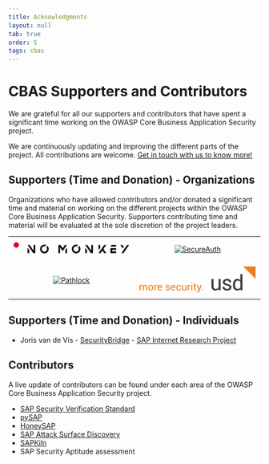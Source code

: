 ```yaml
---
title: Acknowledgments
layout: null
tab: true
order: 5
tags: cbas
---
```

# CBAS Supporters and Contributors

We are grateful for all our supporters and contributors that have spent a significant time working on the OWASP Core Business Application Security project.

We are continuously updating and improving the different parts of the project. All contributions are welcome. [Get in touch with us to know more!](mailto:cbas@advisory.no-monkey.com)

## Supporters (Time and Donation) - Organizations

Organizations who have allowed contributors and/or donated a significant time and material on working on the different projects within the OWASP Core Business Application Security. Supporters contributing time and material will be evaluated at the sole discretion of the project leaders.


<table style="width: 100%; border-collapse: collapse; border: none;">
  <tr>
    <td style="width: 50%; text-align: center; vertical-align: middle; padding: 10px;">
      <a href="https://www.no-monkey.com">
        <img src="assets/images/NO_MONKEY.png" style="max-width: 100%; height: auto;" alt="NO MONKEY">
      </a>
    </td>
    <td style="width: 50%; text-align: center; vertical-align: middle; padding: 10px;">
      <a href="https://www.secureauth.com/labs/">
        <img src="assets/images/secureauth.png" style="max-width: 100%; height: auto;" alt="SecureAuth">
      </a>
    </td>
  </tr>
  <tr>
    <td style="text-align: center; vertical-align: middle; padding: 10px;">
      <a href="https://pathlock.com/">
        <img src="assets/images/Pathlock_Logo.png" style="max-width: 100%; height: auto;" alt="Pathlock">
      </a>
    </td>
    <td style="text-align: center; vertical-align: middle; padding: 10px;">
      <a href="https://www.usd.de">
        <img src="assets/images/usd_Logo.png" style="max-width: 100%; height: auto;" alt="usd AG">
      </a>
    </td>
  </tr>
</table>


## Supporters (Time and Donation) - Individuals

- Joris van de Vis - [SecurityBridge](https://securitybridge.com/) - [SAP Internet Research Project](https://github.com/NO-MONKEY/CBAS/blob/master/SAP_Internet_Research.md)

## Contributors

A live update of contributors can be found under each area of the OWASP Core Business Application Security project.

- [SAP Security Verification Standard](https://github.com/NO-MONKEY/CBAS-SAP-SecurityMaturityModel/graphs/contributors)
- [pySAP](https://github.com/OWASP/pysap/graphs/contributors)
- [HoneySAP](https://github.com/OWASP/HoneySAP/graphs/contributors)
- [SAP Attack Surface Discovery](https://github.com/SecuritySilverbacks/SAP-AttackSurfaceDiscovery/graphs/contributors)
- [SAPKiln](https://github.com/OWASP/SAPKiln/graphs/contributors)
- SAP Security Aptitude assessment

